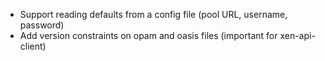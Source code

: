 - Support reading defaults from a config file (pool URL, username, password)
- Add version constraints on opam and oasis files (important for xen-api-client)
